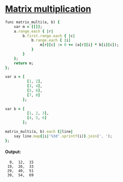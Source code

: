 [1]: http://rosettacode.org/wiki/Matrix_multiplication

# [Matrix multiplication][1]

```ruby
func matrix_multi(a, b) {
    var m = [[]];
    a.range.each { |r|
        b.first.range.each { |c|
            b.range.each { |i|
                m[r][c] := 0 += (a[r][i] * b[i][c]);
            }
        }
    };
    return m;
};
 
var a = [
          [1, 2],
          [3, 4],
          [5, 6],
          [7, 8]
        ];
 
var b = [
          [1, 2, 3],
          [4, 5, 6]
        ];
 
matrix_multi(a, b).each {|line|
    say line.map{|i|'%3d'.sprintf(i)}.join(', ');
};
```

#### Output:
```
  9,  12,  15
 19,  26,  33
 29,  40,  51
 39,  54,  69
```